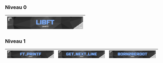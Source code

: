 
### Niveau 0
| <a href="https://github.com/MatthieuGillieron/libft"><img src="images/libft.png" alt="Libft" width="250" style="border: none;"></a> |
|:-----------------------------------:|

### Niveau 1
| [![Ft_printf](images/ft_printf.png)](https://github.com/MatthieuGillieron/ft_printf) | [![Get_Next_Line](images/gnl.png)](https://github.com/MatthieuGillieron/get_next_line) | [![Born2beroot](images/b2r.png)](https://github.com/MatthieuGillieron/born2beroot) |
|:-----------------------------------:|:--------------------------------------:|:---------------------------------------:|
